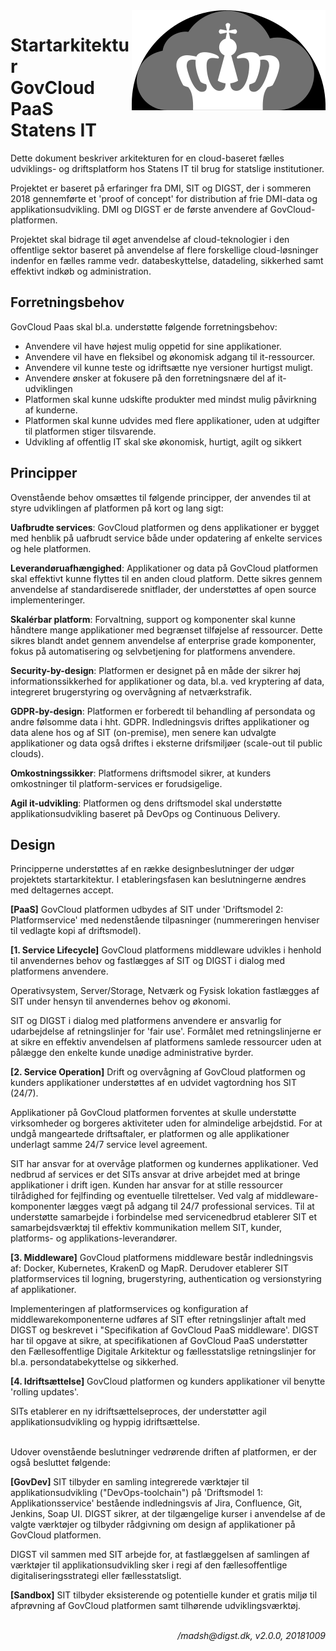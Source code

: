 <img src="cloud.svg" align="right">

# Startarkitektur <br> GovCloud PaaS<br> Statens IT

Dette dokument beskriver arkitekturen for en cloud-baseret fælles udviklings- og driftsplatform hos Statens IT til brug for statslige institutioner.

Projektet er baseret på erfaringer fra DMI, SIT og DIGST, der i sommeren 2018 gennemførte et 'proof of concept' for distribution af frie DMI-data og applikationsudvikling. DMI og DIGST er de første anvendere af GovCloud-platformen.

Projektet skal bidrage til øget anvendelse af cloud-teknologier i den offentlige sektor baseret på anvendelse af flere forskellige cloud-løsninger indenfor en fælles ramme vedr. databeskyttelse, datadeling, sikkerhed samt effektivt indkøb og administration.


## Forretningsbehov
GovCloud Paas skal bl.a. understøtte følgende forretningsbehov:

- Anvendere vil have højest mulig oppetid for sine applikationer.
- Anvendere vil have en fleksibel og økonomisk adgang til it-ressourcer.
- Anvendere vil kunne teste og idriftsætte nye versioner hurtigst muligt.
- Anvendere ønsker at fokusere på den forretningsnære del af it-udviklingen
- Platformen skal kunne udskifte produkter med mindst mulig påvirkning af kunderne.
- Platformen skal kunne udvides med flere applikationer, uden at udgifter til platformen stiger tilsvarende.
- Udvikling af offentlig IT skal ske økonomisk, hurtigt, agilt og sikkert

## Principper
Ovenstående behov omsættes til følgende principper, der anvendes til at styre udviklingen af platformen på kort og lang sigt:

**Uafbrudte services**: GovCloud platformen og dens applikationer er bygget med henblik på uafbrudt service både under opdatering af enkelte services og hele platformen.

**Leverandøruafhængighed**: Applikationer og data på GovCloud platformen skal effektivt kunne flyttes til en anden cloud platform. Dette sikres gennem anvendelse af standardiserede snitflader, der understøttes af open source implementeringer.

**Skalérbar platform**: Forvaltning, support og komponenter skal kunne håndtere mange applikationer med begrænset tilføjelse af ressourcer. Dette sikres blandt andet gennem anvendelse af enterprise grade komponenter, fokus på automatisering og selvbetjening for platformens anvendere.

**Security-by-design**: Platformen er designet på en måde der sikrer høj informationssikkerhed for applikationer og data, bl.a. ved kryptering af data, integreret brugerstyring og overvågning af netværkstrafik.

**GDPR-by-design**: Platformen er forberedt til behandling af persondata og andre følsomme data i hht. GDPR. Indledningsvis driftes applikationer og data alene hos og af SIT (on-premise), men senere kan udvalgte applikationer og data også driftes i eksterne drifsmiljøer (scale-out til public clouds).

**Omkostningssikker**: Platformens driftsmodel sikrer, at kunders omkostninger til platform-services er forudsigelige.

**Agil it-udvikling**: Platformen og dens driftsmodel skal understøtte applikationsudvikling baseret på DevOps og Continuous Delivery.

## Design
Principperne understøttes af en række designbeslutninger der udgør projektets startarkitektur. I etableringsfasen kan beslutningerne ændres med deltagernes accept.

**[PaaS]** GovCloud platformen udbydes af SIT under 'Driftsmodel 2: Platformservice' med nedenstående tilpasninger (nummereringen henviser til vedlagte kopi af driftsmodel).

**[1. Service Lifecycle]** GovCloud platformens middleware udvikles i henhold til anvendernes behov og fastlægges af SIT og DIGST i dialog med platformens anvendere.

Operativsystem, Server/Storage, Netværk og Fysisk lokation fastlægges af SIT under hensyn til anvendernes behov og økonomi.

SIT og DIGST i dialog med platformens anvendere er ansvarlig for udarbejdelse af retningslinjer for 'fair use'. Formålet med retningslinjerne er at sikre en effektiv anvendelsen af platformens samlede ressourcer uden at pålægge den enkelte kunde unødige administrative byrder.

**[2. Service Operation]** Drift og overvågning af GovCloud platformen og kunders applikationer understøttes af en udvidet vagtordning hos SIT (24/7).

Applikationer på GovCloud platformen forventes at skulle understøtte virksomheder og borgeres aktiviteter uden for almindelige arbejdstid. For at undgå mangeartede driftsaftaler, er platformen og alle applikationer underlagt samme 24/7 service level agreement.

SIT har ansvar for at overvåge platformen og kundernes applikationer. Ved nedbrud af services er det SITs ansvar at drive arbejdet med at bringe applikationer i drift igen. Kunden har ansvar for at stille ressourcer tilrådighed for fejlfinding og eventuelle tilrettelser. Ved valg af middleware-komponenter lægges vægt på adgang til 24/7 professional services. Til at understøtte samarbejde i forbindelse med servicenedbrud etablerer SIT et samarbejdsværktøj til effektiv kommunikation mellem SIT, kunder, platforms- og applikations-leverandører.

**[3. Middleware]** GovCloud platformens middleware består indledningsvis af: Docker, Kubernetes, KrakenD og MapR. Derudover etablerer SIT platformservices til logning, brugerstyring, authentication og versionstyring af applikationer.

Implementeringen af platformservices og konfiguration af middlewarekomponenterne udføres af SIT efter retningslinjer aftalt med DIGST og beskrevet i "Specifikation af GovCloud PaaS middleware'. DIGST har til opgave at sikre, at specifikationen af GovCloud PaaS understøtter den Fællesoffentlige Digitale Arkitektur og fællesstatslige retningslinjer for bl.a. persondatabekyttelse og sikkerhed.

**[4. Idriftsættelse]** GovCloud platformen og kunders applikationer vil benytte 'rolling updates'.

SITs etablerer en ny idriftsættelseproces, der understøtter agil applikationsudvikling og hyppig idriftsættelse.

<br>
Udover ovenstående beslutninger vedrørende driften af platformen, er der også besluttet følgende:

**[GovDev]** SIT tilbyder en samling integrerede værktøjer til applikationsudvikling ("DevOps-toolchain")  på 'Driftsmodel 1: Applikationsservice' bestående indledningsvis af Jira, Confluence, Git, Jenkins, Soap UI. DIGST sikrer, at der tilgængelige kurser i anvendelse af de valgte værktøjer og tilbyder rådgivning om design af applikationer på GovCloud platformen.

DIGST vil sammen med SIT arbejde for, at fastlæggelsen af samlingen af værktøjer til applikationsudvikling sker i regi af den fællesoffentlige digitaliseringsstrategi eller fællesstatsligt.

**[Sandbox]** SIT tilbyder eksisterende og potentielle kunder et gratis miljø til afprøvning af GovCloud platformen samt tilhørende udviklingsværktøj.

<br>
<div align=right style="font-style: italic;">/madsh@digst.dk, v2.0.0, 20181009</div>
